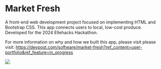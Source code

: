 # Market Fresh

A front-end web development project focused on implementing HTML and Bootstrap CSS. This app connects users to local, low-cost produce. Developed for the 2024 Ellehacks Hackathon. 

For more information on why and how we built this app, please visit please visit: https://devpost.com/software/market-fresh?ref_content=user-portfolio&ref_feature=in_progress

<img src="https://github.com/shebabirhanu/marketfresh/blob/main/market-fresh-demo.svg">



